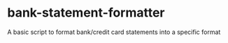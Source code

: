 # bank-statement-formatter
A basic script to format bank/credit card statements into a specific format
